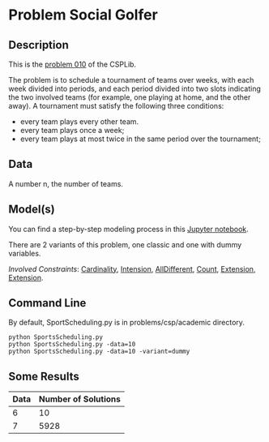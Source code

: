 
# Problem Social Golfer

## Description
This is the [problem 010](https://www.csplib.org/Problems/prob010/) of the CSPLib.

The problem is to schedule a tournament of teams over weeks, with each week divided into  periods, and each period divided 
into two slots indicating the two involved teams (for example, one playing at home, and the other away). A tournament must satisfy the following three conditions:

 - every team plays every other team. 
 - every team plays once a week;
 - every team plays at most twice in the same period over the tournament;




## Data
A number n, the number of teams.

## Model(s)


You can  find a step-by-step modeling process in this [Jupyter notebook](https://pycsp.org/documentation/models/CSP/SportsScheduling/).

There are 2 variants of this problem, one classic and one with dummy variables.

*Involved Constraints*: [Cardinality](https://pycsp.org/documentation/constraints/Cardinality/),
[Intension](https://pycsp.org/documentation/constraints/Intension/), [AllDifferent](https://pycsp.org/documentation/constraints/AllDifferent/), 
[Count](https://pycsp.org/documentation/constraints/Count/), [Extension](https://pycsp.org/documentation/constraints/Extension/), [Extension](https://pycsp.org/documentation/constraints/Count/).



## Command Line

By default, SportScheduling.py is in problems/csp/academic directory.

```shell
python SportsScheduling.py
python SportsScheduling.py -data=10
python SportsScheduling.py -data=10 -variant=dummy
 ```

## Some Results
    
| Data | Number of Solutions |
|------|---------------------|
| 6    | 10                  |
| 7    | 5928                |
